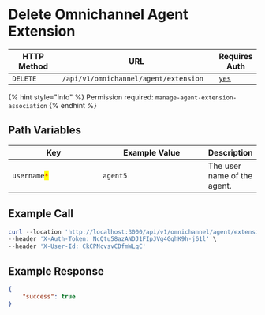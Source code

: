 # Delete Omnichannel Agent Extension

<table><thead><tr><th width="163">HTTP Method</th><th width="350">URL</th><th>Requires Auth</th></tr></thead><tbody><tr><td><code>DELETE</code></td><td><code>/api/v1/omnichannel/agent/extension</code></td><td><a href="../../../authentication-endpoints/"><code>yes</code></a></td></tr></tbody></table>

{% hint style="info" %}
Permission required: `manage-agent-extension-association`
{% endhint %}

## Path Variables

<table><thead><tr><th width="189.33333333333331">Key</th><th width="227">Example Value</th><th>Description</th></tr></thead><tbody><tr><td><code>username</code><mark style="color:red;"><code>*</code></mark></td><td><code>agent5</code></td><td>The user name of the agent.</td></tr></tbody></table>

## Example Call

```powershell
curl --location 'http://localhost:3000/api/v1/omnichannel/agent/extension/agent5' \
--header 'X-Auth-Token: NcQtu58azANDJ1FIpJVg4GqhK9h-j61l' \
--header 'X-User-Id: CkCPNcvsvCDfmWLqC'
```

## Example Response

```json
{
    "success": true
}
```
